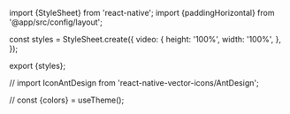 import {StyleSheet} from 'react-native';
import {paddingHorizontal} from '@app/src/config/layout';

const styles = StyleSheet.create({
  video: {
    height: '100%',
    width: '100%',
  },
});

export {styles};

//
import IconAntDesign from 'react-native-vector-icons/AntDesign';

//
const {colors} = useTheme();
